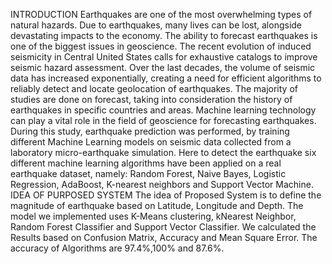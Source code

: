 INTRODUCTION
Earthquakes are one of the most overwhelming types of natural hazards.  Due to earthquakes, many lives can be lost, alongside devastating impacts to the economy. The ability to forecast earthquakes is one of the biggest issues in geoscience. The recent evolution of induced seismicity in Central United States calls for exhaustive catalogs to improve seismic hazard assessment. Over the last decades, the volume of seismic data has increased exponentially, creating a need for efficient algorithms to reliably detect and locate geolocation of  earthquakes. The majority of studies are done on forecast, taking into consideration the history of earthquakes in specific countries and areas. Machine learning technology can play a vital role in the field of geoscience for forecasting earthquakes.  During this study, earthquake prediction was performed, by training different Machine Learning models on seismic data collected from a laboratory micro-earthquake simulation. Here to detect the earthquake six different machine learning algorithms have been applied on a real earthquake dataset, namely: Random Forest, Naive Bayes, Logistic Regression, AdaBoost, K-nearest neighbors and Support Vector Machine.
IDEA OF PURPOSED SYSTEM
The idea of Proposed System is to define the magnitude of earthquake based on Latitude, Longitude and Depth. 
The model we implemented uses K-Means clustering, kNearest Neighbor, Random Forest Classifier and Support Vector Classifier.
We calculated the Results based on Confusion Matrix, Accuracy and Mean Square Error.
The accuracy of Algorithms are 97.4%,100% and 87.6%.

